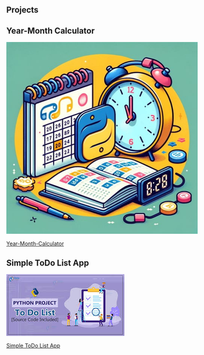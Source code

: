 <section id="projects" class="section">
    <h1>Projects</h1>
    <h2>Year-Month Calculator</h2>
    <div class="project-item">
        <a href="https://github.com/VincentRitchie/Year-Month-Calculator/blob/main/README.md">
            <img src="https://github.com/VincentRitchie/Year-Month-Calculator/blob/main/Year-month%20calculator%20img.jpg" 
                alt="Year-Month-Calculator" with="650">
            <p>Year-Month-Calculator</p>
        </a>
    </div>
     <h2>Simple ToDo List App</h2>
    <div class="project-item">
        <a href="https://github.com/VincentRitchie/SIMPLE-APPS/blob/main/README.md">
            <img src="https://github.com/VincentRitchie/SIMPLE-APPS/blob/main/Simple%20To%20Do%20List%20in%20Python.jpeg" 
                alt="Simple ToDo List App" with="650">
            <p>Simple ToDo List App</p>
        </a>
    </div>
</section>
